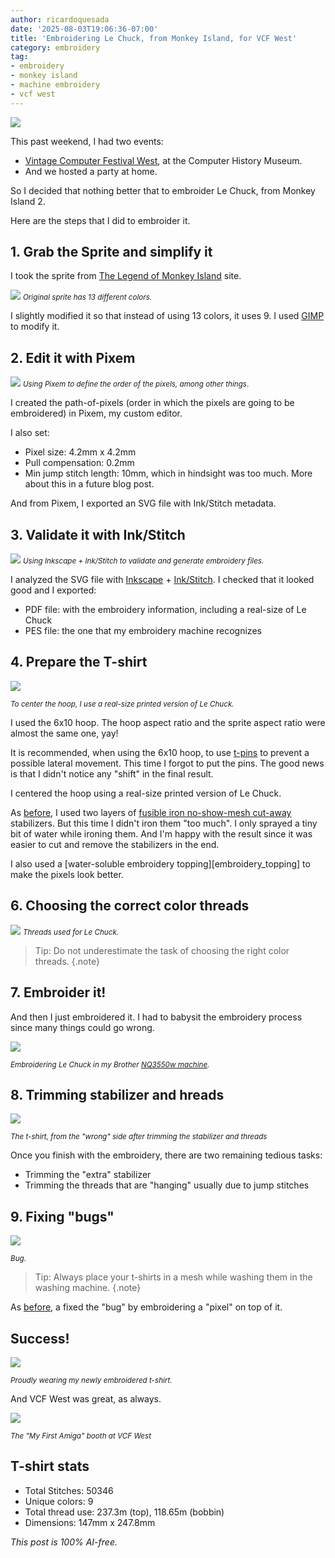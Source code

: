 ```yaml
---
author: ricardoquesada
date: '2025-08-03T19:06:36-07:00'
title: 'Embroidering Le Chuck, from Monkey Island, for VCF West'
category: embroidery
tag:
- embroidery
- monkey island
- machine embroidery
- vcf west
---
```


![](/images/le_chuck_tshirt_finish.jpg)

This past weekend, I had two events:

* [Vintage Computer Festival West][vcfwest], at the Computer History Museum.
* And we hosted a party at home.

So I decided that nothing better that to embroider Le Chuck,
from Monkey Island 2.

Here are the steps that I did to embroider it.

## 1. Grab the Sprite and simplify it

I took the sprite from [The Legend of Monkey Island][monkey_island_site] site.

![](/images/le_chuck_sprite_original.png)
<small>*Original sprite has 13 different colors.*</small>

I slightly modified it so that instead of using 13 colors, it uses 9.
I used [GIMP][gimp] to modify it.

## 2. Edit it with Pixem

![](/images/le_chuck_pixem.png)
<small>*Using Pixem to define the order of the pixels, among other things*.</small>

I created the path-of-pixels (order in which the pixels are going to be
embroidered) in Pixem, my custom editor.

I also set:

- Pixel size: 4.2mm x 4.2mm
- Pull compensation: 0.2mm
- Min jump stitch length: 10mm, which in hindsight was too much. 
  More about this in a future blog post.

And from Pixem, I exported an SVG file with Ink/Stitch metadata.

## 3. Validate it with Ink/Stitch

![](/images/le_chuck_inkscape.png)
<small>*Using Inkscape + Ink/Stitch to validate and generate embroidery
files.*</small>

I analyzed the SVG file with [Inkscape][inkscape] + [Ink/Stitch][inkstitch].
I checked that it looked good and I exported:

* PDF file: with the embroidery information, including a real-size of Le Chuck
* PES file: the one that my embroidery machine recognizes

## 4. Prepare the T-shirt

![](/images/le_chuck_paper.jpg)

<small>*To center the hoop, I use a real-size printed version of Le
Chuck.*</small>

I used the 6x10 hoop. The hoop aspect ratio and the sprite aspect ratio were
almost the same one, yay!

It is recommended, when using the 6x10 hoop, to use [t-pins][t_pins] to prevent
a possible lateral movement. This time I forgot to put the pins. The good news
is that I didn't notice any "shift" in the final result.

I centered the hoop using a real-size printed version of Le Chuck.

As [before][thimbleweed], I used two layers
of [fusible iron no-show-mesh cut-away][fusible_stabilizer]
stabilizers. But this time I didn't iron them "too much". I only sprayed a tiny
bit of water while ironing them. And I'm happy with the result since it was
easier to cut and remove the stabilizers in the end.

I also used a [water-soluble embroidery topping][embroidery_topping] to make the
pixels look better.

## 6. Choosing the correct color threads

![](/images/le_chuck_threads.jpg)
<small>*Threads used for Le Chuck.*</small>

> Tip: Do not underestimate the task of choosing the right color threads.
{.note}

## 7. Embroider it!

And then I just embroidered it. I had to babysit the embroidery process since
many things could go wrong.

![](/images/le_chuck_wip.jpg)

<small>*Embroidering Le Chuck in my
Brother [NQ3550w machine][brother_nq3550w].*</small>

## 8. Trimming stabilizer and hreads

![](/images/le_chuck_back.jpg)

<small>*The t-shirt, from the "wrong" side after trimming the stabilizer and threads*</small>

Once you finish with the embroidery, there are two remaining tedious tasks:

- Trimming the "extra" stabilizer
- Trimming the threads that are "hanging" usually due to jump stitches

## 9. Fixing "bugs"

![](/images/le_chuck_bug.jpg)

<small>*Bug.*</small>

> Tip: Always place your t-shirts in a mesh while washing them in the washing
> machine.
> {.note}

As [before][thimbleweed], a fixed the "bug" by embroidering a "pixel" on top of
it.

## Success!

![](/images/le_chuck_person.jpg)

<small>*Proudly wearing my newly embroidered t-shirt.*</small>

And VCF West was great, as always.

![](/images/le_chuck_amiga.jpg)

<small>*The "My First Amiga" booth at VCF West*</small>

## T-shirt stats

* Total Stitches: 50346
* Unique colors: 9
* Total thread use: 237.3m (top), 118.65m (bobbin)
* Dimensions: 147mm x 247.8mm

*This post is 100% AI-free.*

[inkstitch]: https://www.inkstitch.org
[inkscape]: https://www.inkscape.org
[monkey_island_site]: https://legendofmi.com/characters/mi2/vga/
[GIMP]: https://www.gimp.org/
[brother_nq3550w]: https://www.brother-usa.com/products/nq3550w
[fusible_stabilizer]: https://www.amazon.com/dp/B08D6PMW6C?ref_=pe_386300_442618370_TE_sc_as_ri_0&th=1
[t_pins]: https://www.walmart.com/ip/Dritz-T-Pins/48647573
[thimbleweed]: /posts/embroidery-thimbleweed-park/
[vcfwest]: https://vcfed.org/events/vintage-computer-festival-west/